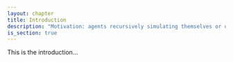 ```yaml
---
layout: chapter
title: Introduction
description: "Motivation: agents recursively simulating themselves or other agents and updating beliefs, and inference over preferences and beliefs. Simple WebPPL examples and links to tutorials."
is_section: true
---
```


This is the introduction...